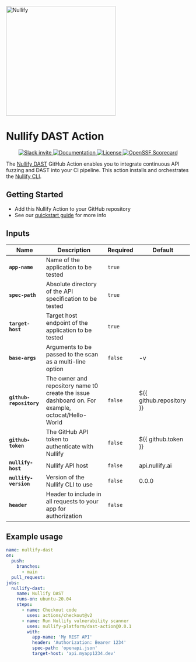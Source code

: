 <a href="https://nullify.ai">
  <img src="https://uploads-ssl.webflow.com/6492db86d53f84f396b6623d/64dad6c12b98dee05eb08088_nullify%20logo.png" alt="Nullify" width="300"/>
</a>

# Nullify DAST Action

<p align="center">
  <a href="https://join.slack.com/t/nullifycommunity/shared_invite/zt-1ve4xgket-PfkFjSDJK_kG8l~OA_GXUg">
      <img src="https://img.shields.io/badge/Slack-10%2B%20members-black" alt="Slack invite" />
  </a>
  <a href="https://docs.nullify.ai/features/api-scanning/cli/">
      <img src="https://img.shields.io/badge/docs-docs.nullify.ai-purple" alt="Documentation" />
  </a>
  <a href="https://opensource.org/licenses/MIT">
      <img src="https://img.shields.io/badge/License-MIT-yellow.svg" alt="License" />
  </a>
  <a href="https://securityscorecards.dev/viewer/?uri=github.com/Nullify-Platform/dast-action">
      <img src="https://api.securityscorecards.dev/projects/github.com/Nullify-Platform/dast-action/badge" alt="OpenSSF Scorecard" />
  </a>
</p>

The [Nullify DAST](https://docs.nullify.ai/features/api-scanning) GitHub Action enables you to integrate continuous API fuzzing and DAST into your CI pipeline. This action installs and orchestrates the [Nullify CLI](https://github.com/Nullify-Platform/cli).

## Getting Started
 * Add this Nullify Action to your GitHub repository
 * See our [quickstart guide](https://docs.nullify.ai/features/dynamic-testing) for more info

## Inputs

| Name                    | Description                                                                                      | Required | Default                  |
|-------------------------|--------------------------------------------------------------------------------------------------|----------|--------------------------|
| **`app-name`**          | Name of the application to be tested                                                             | `true`   |                          |
| **`spec-path`**         | Absolute directory of the API specification to be tested                                         | `true`   |                          |
| **`target-host`**       | Target host endpoint of the application to be tested                                             | `true`   |                          |
| **`base-args`**         | Arguments to be passed to the scan as a multi-line option                                        | `false`  | -v                       |
| **`github-repository`** | The owner and repository name t0 create the issue dashboard on. For example, octocat/Hello-World | `false`  | ${{ github.repository }} |
| **`github-token`**      | The GitHub API token to authenticate with Nullify                                                | `false`  | ${{ github.token }}      |
| **`nullify-host`**      | Nullify API host                                                                                 | `false`  | api.nullify.ai           |
| **`nullify-version`**   | Version of the Nullify CLI to use                                                                | `false`  | 0.0.0                    |
| **`header`**            | Header to include in all requests to your app for authorization                                  | `false`  |                          |

## Example usage

```yaml
name: nullify-dast
on:
  push:
    branches:
      - main
  pull_request:
jobs:
  nullify-dast:
    name: Nullify DAST
    runs-on: ubuntu-20.04
    steps:
      - name: Checkout code
        uses: actions/checkout@v2
      - name: Run Nullify vulnerability scanner
        uses: nullify-platform/dast-action@0.0.1
        with:
          app-name: 'My REST API'
          header: 'Authorization: Bearer 1234'
          spec-path: 'openapi.json'
          target-host: 'api.myapp1234.dev'
```
